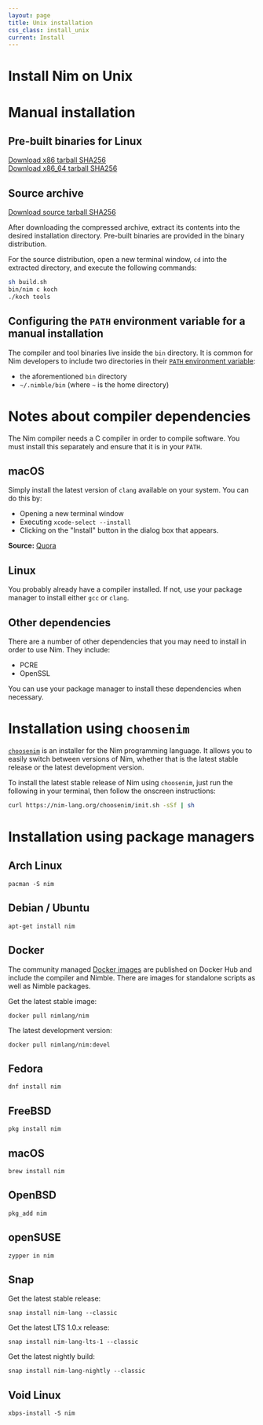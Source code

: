 ```yaml
---
layout: page
title: Unix installation
css_class: install_unix
current: Install
---
```


<h1 class="text-centered page-title main-heading">Install Nim on Unix</h1>

# Manual installation

## Pre-built binaries for Linux

<div class="center">
  <a href="{{ site.baseurl }}/download/nim-{{ site.nim_version }}-linux_x32.tar.xz"
    class="pure-button pure-button-primary download-button">
    <i class="fa fa-file-archive-o" aria-hidden="true"></i>
    Download x86 tarball
  </a>
  <a href="{{ site.baseurl }}/download/nim-{{ site.nim_version }}-linux_x32.tar.xz.sha256"
    class="pure-button">
    <i class="fa fa-file-text-o" aria-hidden="true"></i>
    SHA256
  </a>
</div>

<div class="center">
  <a href="{{ site.baseurl }}/download/nim-{{ site.nim_version }}-linux_x64.tar.xz"
    class="pure-button pure-button-primary download-button">
    <i class="fa fa-file-archive-o" aria-hidden="true"></i>
    Download x86_64 tarball
  </a>
  <a href="{{ site.baseurl }}/download/nim-{{ site.nim_version }}-linux_x64.tar.xz.sha256"
    class="pure-button">
    <i class="fa fa-file-text-o" aria-hidden="true"></i>
    SHA256
  </a>
</div>

## Source archive

<div class="center">
  <a href="{{ site.baseurl }}/download/nim-{{ site.nim_version }}.tar.xz"
    class="pure-button pure-button-primary download-button">
    <i class="fa fa-file-archive-o" aria-hidden="true"></i>
    Download source tarball
  </a>
  <a href="{{ site.baseurl }}/download/nim-{{ site.nim_version }}.tar.xz.sha256"
    class="pure-button">
    <i class="fa fa-file-text-o" aria-hidden="true"></i>
    SHA256
  </a>
</div>

After downloading the compressed archive, extract its contents into the
desired installation directory. Pre-built binaries are provided in the
binary distribution.

For the source distribution, open a new terminal window, ``cd`` into the
extracted directory, and execute the following commands:

```bash
sh build.sh
bin/nim c koch
./koch tools
```

## Configuring the ``PATH`` environment variable for a manual installation

The compiler and tool binaries live inside the ``bin`` directory.
It is common for Nim developers to include two directories in their
[``PATH`` environment variable](https://en.wikipedia.org/wiki/PATH_(variable)):

* the aforementioned ``bin`` directory
* ``~/.nimble/bin`` (where ``~`` is the home directory)

# Notes about compiler dependencies

The Nim compiler needs a C compiler in order to compile software. You must
install this separately and ensure that it is in your ``PATH``.

## macOS

Simply install the latest version of ``clang`` available on your system.
You can do this by:

* Opening a new terminal window
* Executing ``xcode-select --install``
* Clicking on the "Install" button in the dialog box that appears.

**Source:** [Quora](https://www.quora.com/How-do-I-successfully-set-up-LLVM-clang-on-Mac-OS-X-El-Capitan/answer/James-McInnes-1?srid=hq2O)

## Linux

You probably already have a compiler installed. If not, use your package
manager to install either ``gcc`` or ``clang``.

## Other dependencies

There are a number of other dependencies that you may need to install in order
to use Nim. They include:

* PCRE
* OpenSSL

You can use your package manager to install these dependencies when
necessary.

# Installation using ``choosenim``

[``choosenim``](https://github.com/dom96/choosenim#choosenim) is an
installer for the Nim programming language. It allows you
to easily switch between versions of Nim, whether that is the latest stable
release or the latest development version.

To install the latest stable release of Nim using ``choosenim``, just run the
following in your terminal, then follow the onscreen instructions:

```bash
curl https://nim-lang.org/choosenim/init.sh -sSf | sh
```

# Installation using package managers

## Arch Linux

```
pacman -S nim
```

## Debian / Ubuntu

```
apt-get install nim
```

## Docker

The community managed [Docker images](https://hub.docker.com/r/nimlang/nim/)
are published on Docker Hub and include
the compiler and Nimble. There are images for standalone scripts as well as
Nimble packages.

Get the latest stable image:

```
docker pull nimlang/nim
```

The latest development version:

```
docker pull nimlang/nim:devel
```

## Fedora

```
dnf install nim
```

## FreeBSD

```
pkg install nim
```

## macOS

```
brew install nim
```

## OpenBSD

```
pkg_add nim
```

## openSUSE

```
zypper in nim
```

## Snap

Get the latest stable release:

```
snap install nim-lang --classic
```

Get the latest LTS 1.0.x release:

```
snap install nim-lang-lts-1 --classic
```

Get the latest nightly build:

```
snap install nim-lang-nightly --classic
```

## Void Linux

```
xbps-install -S nim
```
